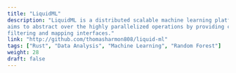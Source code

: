 ```yaml
---
title: "LiquidML"
description: "LiquidML is a distributed scalable machine learning platform. It
aims to abstract over the highly parallelized operations by providing convenient
filtering and mapping interfaces."
link: "http://github.com/thomasharmon808/liquid-ml"
tags: ["Rust", "Data Analysis", "Machine Learning", "Random Forest"]
weight: 28
draft: false
---
```

